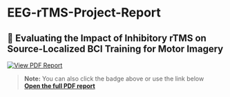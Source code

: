 # EEG-rTMS-Project-Report

## 📄 Evaluating the Impact of Inhibitory rTMS on Source-Localized BCI Training for Motor Imagery 

[![View PDF Report](https://img.shields.io/badge/View%20Report-PDF-blue?style=flat-square&logo=adobe)](Neural_Engineering_Report.pdf)

> **Note:** You can also click the badge above or use the link below  
> [**Open the full PDF report**](Kaggle%20Report.pdf)
>
